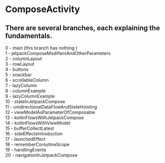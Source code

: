 # ComposeActivity
## There are several branches, each explaining the fundamentals. </br>
0 - main (this branch has nothing ) </br>
1 - jetpackComposeModifiersAndOtherParameters </br>
2 - columnLayout </br>
3 - rowLayout </br>
4 - buttons </br>
5 - snackbar </br>
6 - scrollableColumn </br>
7 - lazyColumn </br>
8 - columnExample </br>
9 - lazyColumnExample </br>
10 - stateInJetpackCompose </br>
11 - unidirectionalDataFlowAndStateHoisting </br>
12 - viewModelAsParameterOfComposable </br>
13 - kotlinFlowsWithJetpackCompose </br>
14 - kotlinFlowsWithViewModel </br>
15 - bufferCollectLatest </br>
16 - sideEffectsIntroduction </br>
17 - launchedEffect </br>
18 - rememberCoroutineScope </br>
19 - handlingEvents </br>
20 - navigationInJetpackCompose

